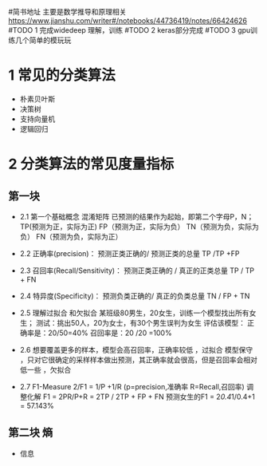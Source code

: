 #简书地址 主要是数学推导和原理相关
 https://www.jianshu.com/writer#/notebooks/44736419/notes/66424626
 #TODO 1 完成widedeep 理解，训练
 #TODO 2 keras部分完成
 #TODO 3 gpu训练几个简单的模玩玩
 
 
 # 1 常见的分类算法
 - 朴素贝叶斯
 - 决策树
 - 支持向量机
 - 逻辑回归
 
 # 2 分类算法的常见度量指标
 ## 第一块
 - 2.1 第一个基础概念 混淆矩阵 
    已预测的结果作为起始，即第二个字母P，N；TP(预测为正，实际为正) FP（预测为正，实际为负）   TN（预测为负，实际为负） FN（预测为负，实际为正） 
 
 - 2.2 正确率(precision)：
    预测正类正确的/ 预测正类的总量    TP /TP +FP
 
 - 2.3 召回率(Recall/Sensitivity)：
    预测正类正确的 / 真正的正类总量  TP / TP + FN
 
 - 2.4 特异度(Specificity)：
    预测负类正确的/ 真正的负类总量   TN / FP + TN
 
 - 2.5 理解过拟合 和欠拟合
    某班级80男生，20女生，训练一个模型找出所有女生；
    测试：挑出50人，20为女士，有30个男生误判为女生
    评估该模型： 正确率是：20/50=40% 召回率是：20 /20 =100% 
 
 - 2.6 想要覆盖更多的样本，模型会高召回率，正确率较低 ，过拟合
       模型保守 ，只对它很确定的采样样本做出预测，其正确率就会很高，但是召回率会相对低一些 ，欠拟合
 
 - 2.7 F1-Measure 
    2/F1 = 1/P +1/R (p=precision,准确率 R=Recall,召回率)
    调整化解 F1 = 2PR/P+R = 2TP / 2TP + FP + FN
    预测女生的F1 = 2*0.4*1/0.4+1 = 57.143%
    
## 第二块 熵
- 信息




    
 
 
